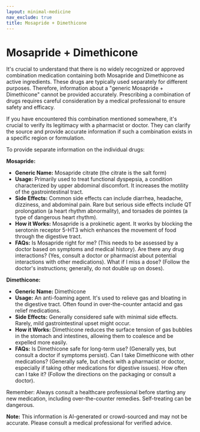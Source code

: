 ```yaml
---
layout: minimal-medicine
nav_exclude: true
title: Mosapride + Dimethicone
---
```


# Mosapride + Dimethicone

It's crucial to understand that there is no widely recognized or approved combination medication containing both Mosapride and Dimethicone as active ingredients.  These drugs are typically used separately for different purposes.  Therefore, information about a "generic Mosapride + Dimethicone" cannot be provided accurately.  Prescribing a combination of drugs requires careful consideration by a medical professional to ensure safety and efficacy.

If you have encountered this combination mentioned somewhere, it's crucial to verify its legitimacy with a pharmacist or doctor.  They can clarify the source and provide accurate information if such a combination exists in a specific region or formulation.


To provide separate information on the individual drugs:

**Mosapride:**

* **Generic Name:** Mosapride citrate (the citrate is the salt form)
* **Usage:** Primarily used to treat functional dyspepsia, a condition characterized by upper abdominal discomfort. It increases the motility of the gastrointestinal tract.
* **Side Effects:**  Common side effects can include diarrhea, headache, dizziness, and abdominal pain.  Rare but serious side effects include QT prolongation (a heart rhythm abnormality),  and torsades de pointes (a type of dangerous heart rhythm).
* **How it Works:** Mosapride is a prokinetic agent.  It works by blocking the serotonin receptor 5-HT3 which enhances the movement of food through the digestive tract.
* **FAQs:**  Is Mosapride right for me? (This needs to be assessed by a doctor based on symptoms and medical history).  Are there any drug interactions? (Yes, consult a doctor or pharmacist about potential interactions with other medications).  What if I miss a dose? (Follow the doctor's instructions; generally, do not double up on doses).

**Dimethicone:**

* **Generic Name:** Dimethicone
* **Usage:** An anti-foaming agent. It's used to relieve gas and bloating in the digestive tract. Often found in over-the-counter antacid and gas relief medications.
* **Side Effects:** Generally considered safe with minimal side effects.  Rarely, mild gastrointestinal upset might occur.
* **How it Works:** Dimethicone reduces the surface tension of gas bubbles in the stomach and intestines, allowing them to coalesce and be expelled more easily.
* **FAQs:** Is Dimethicone safe for long-term use? (Generally yes, but consult a doctor if symptoms persist).  Can I take Dimethicone with other medications? (Generally safe, but check with a pharmacist or doctor, especially if taking other medications for digestive issues).  How often can I take it? (Follow the directions on the packaging or consult a doctor).


Remember:  Always consult a healthcare professional before starting any new medication, including over-the-counter remedies.  Self-treating can be dangerous.


**Note:** This information is AI-generated or crowd-sourced and may not be accurate. Please consult a medical professional for verified advice.